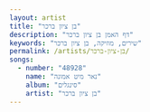```yaml
---
layout: artist
title: "בן ציון ברכר"
description: "דף האמן בן ציון ברכר"
keywords: "שירים, מוזיקה, בן ציון ברכר"
permalink: /artists/בן-ציון-ברכר/
songs:
  - number: "48928"
    name: "נאר מיט אמונה"
    album: "סינגלים"
    artist: "בן ציון ברכר"
---
```

